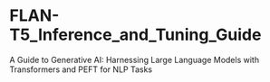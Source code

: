 # FLAN-T5_Inference_and_Tuning_Guide
A Guide to Generative AI: Harnessing Large Language Models with Transformers and PEFT for NLP Tasks

